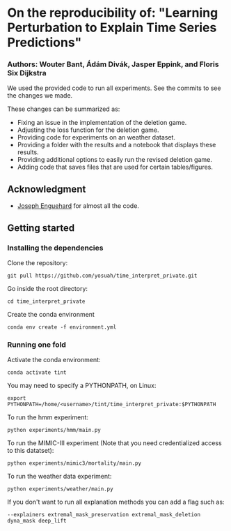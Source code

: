 # On the reproducibility of: "Learning Perturbation to Explain Time Series Predictions"
### Authors: Wouter Bant, Ádám Divák, Jasper Eppink, and Floris Six Dijkstra
 We used the provided code to run all experiments. See the commits to see the changes we made. 
 
 These changes can be summarized as:
- Fixing an issue in the implementation of the deletion game.
- Adjusting the loss function for the deletion game.
- Providing code for experiments on an weather dataset.
- Providing a folder with the results and a notebook that displays these results.
- Providing additional options to easily run the revised deletion game.
- Adding code that saves files that are used for certain tables/figures.

## Acknowledgment
- [Joseph Enguehard](https://github.com/josephenguehard/time_interpret) for almost all the code.

## Getting started

### Installing the dependencies
Clone the repository:
```
git pull https://github.com/yosuah/time_interpret_private.git
```
Go inside the root directory:
```
cd time_interpret_private
```
Create the conda environment
```
conda env create -f environment.yml
```

### Running one fold
Activate the conda environment:
```
conda activate tint
```

You may need to specify a PYTHONPATH, on Linux:
```
export PYTHONPATH=/home/<username>/tint/time_interpret_private:$PYTHONPATH
```

To run the hmm experiment:
```
python experiments/hmm/main.py
```

To run the MIMIC-III experiment (Note that you need credentialized access to this datatset):
```
python experiments/mimic3/mortality/main.py
```

To run the weather data experiment:
```
python experiments/weather/main.py
```

If you don't want to run all explanation methods you can add a flag such as:
```
--explainers extremal_mask_preservation extremal_mask_deletion dyna_mask deep_lift
```

